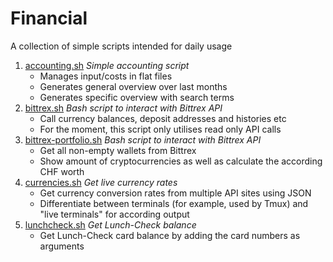 # Financial

A collection of simple scripts intended for daily usage

1. [accounting.sh](accounting.sh) *Simple accounting script*
   * Manages input/costs in flat files
   * Generates general overview over last months
   * Generates specific overview with search terms
1. [bittrex.sh](bittrex.sh) *Bash script to interact with Bittrex API*
   * Call currency balances, deposit addresses and histories etc
   * For the moment, this script only utilises read only API calls
1. [bittrex-portfolio.sh](bittrex-portfolio.sh) *Bash script to interact with Bittrex API*
   * Get all non-empty wallets from Bittrex
   * Show amount of cryptocurrencies as well as calculate the according CHF worth
1. [currencies.sh](currencies.sh) *Get live currency rates*
   * Get currency conversion rates from multiple API sites using JSON
   * Differentiate between terminals (for example, used by Tmux) and "live terminals" for according output
1. [lunchcheck.sh](lunchcheck.sh) *Get Lunch-Check balance*
   * Get Lunch-Check card balance by adding the card numbers as arguments
